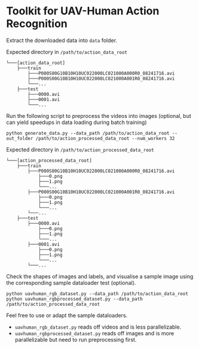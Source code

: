 # Toolkit for UAV-Human Action Recognition

Extract the downloaded data into ``data`` folder.

Expected directory in `/path/to/action_data_root`
```
└───[action_data_root]
    ├───train
        ├───P000S00G10B10H10UC022000LC021000A000R0_08241716.avi
        ├───P000S00G10B10H10UC022000LC021000A001R0_08241716.avi
        └───...
    ├───test
        ├───0000.avi
        ├───0001.avi
        └───...
```

Run the following script to preprocess the videos into images (optional, but can yield speedups in data loading during batch training)
```
python generate_data.py --data_path /path/to/action_data_root --out_folder /path/to/action_processed_data_root --num_workers 32
```

Expected directory in `/path/to/action_processed_data_root`
```
└───[action_processed_data_root]
    ├───train
        ├───P000S00G10B10H10UC022000LC021000A000R0_08241716.avi
            ├───0.png
            ├───1.png
            └───...    
        ├───P000S00G10B10H10UC022000LC021000A001R0_08241716.avi
            ├───0.png
            ├───1.png
            └───...
        └───...
    ├───test
        ├───0000.avi
            ├───0.png
            ├───1.png
            └───...    
        ├───0001.avi
            ├───0.png
            ├───1.png
            └───...    
        └───...
```

Check the shapes of images and labels, and visualise a sample image using the corresponding sample dataloader test (optional).
```
python uavhuman_rgb_dataset.py --data_path /path/to/action_data_root
python uavhuman_rgbprocessed_dataset.py --data_path /path/to/action_processed_data_root
```

Feel free to use or adapt the sample dataloaders.
* `uavhuman_rgb_dataset.py` reads off videos and is less parallelizable.
* `uavhuman_rgbprocessed_dataset.py` reads off images and is more parallelizable but need to run preprocessing first.
